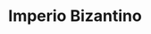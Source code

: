 ﻿---
title: "Imperio Bizantino"
permalink: periodes_297.html
layout: periode
dataInici: 395
dataFi: 1453
sidebar: periodes
pares:
  - 217:
    title: "Edad Media"
    dataInici: "(476)"
    dataFi: "(1453)"

fills:
  - 582:
    title: "Guerra de Iberia"
    dataInici: "(526)"
    dataFi: "(532)"

  - 150:
    title: "Justiniano"
    dataInici: "(527)"
    dataFi: "(565)"

  - 237:
    title: "Batalla de Manzikert"
    dataInici: "(1071-08-26)"

  - 587:
    title: "Batalla de Calobrie"
    dataInici: "(1078)"

  - 235:
    title: "Batalla de Dirraquio"
    dataInici: "(1081-10-18)"

jocsPrincipals:
  - title: "Byzantium"
    bggId: 10236
    dataInici: 
    dataFi: 

jocsEscenaris:
jocsEpoca:
jocsEpocaEscenaris:
  - title: "Historia Romana"
    bggId: 42481
    escenari: "Heraclius and the las persian war"
    dataInici: 622-04
    dataFi: 629-07

---
